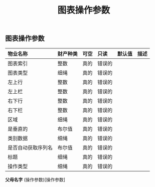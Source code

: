 ﻿---
title: 图表操作参数
second_title: Aspose.Cells Cloud Documen
type: docs
url: /zh/specification/model/chartoperateparameter/
description: Aspose.Cells 云模型规范：ChartOperateParameter。轻松处理 Excel 和其他电子表格文档，具有打开、生成、编辑、拆分、合并、比较和转换等功能
weight: 50
---
## **图表操作参数**

 

|物业名称|财产种类|可空|只读|默认值|描述|
|:- |:- |:- |:- |:- |:- |
|图表索引|整数|真的|错误的|||
|图表类型|细绳|真的|错误的|||
|左上行|整数|真的|错误的|||
|左上栏|整数|真的|错误的|||
|右下行|整数|真的|错误的|||
|右下栏|整数|真的|错误的|||
|区域|细绳|真的|错误的|||
|是垂直的|布尔值|真的|错误的|||
|类别数据|细绳|真的|错误的|||
|是否自动获取序列名|布尔值|真的|错误的|||
|标题|细绳|真的|错误的|||
|操作类型|细绳|真的|错误的|||

**父母名字** (操作参数)[操作参数]